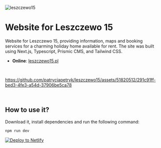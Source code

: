 ![leszczewo15](https://github.com/patrycjapetryk/leszczewo15/assets/51820512/b26b4b2f-f5fa-426d-92e6-dc7a72af1207)

# Website for Leszczewo 15

Website for Leszczewo 15, providing information, maps and booking services for a charming holiday home available for rent. The site was built using Next.js, Typescript, Prismic CMS, and Tailwind CSS.

- **Online**: [leszczewo15.pl](https://leszczewo15.pl)

&nbsp;


https://github.com/patrycjapetryk/leszczewo15/assets/51820512/291c91ff-bed3-4fe3-a54d-37906be5ca78


&nbsp;

## How to use it?

Download it, install dependencies and run the following command:

```sh
npm run dev
```

[![Deploy to Netlify](https://www.netlify.com/img/deploy/button.svg)](https://app.netlify.com/start/deploy?repository=https://github.com/netlify/leszczewo15)

